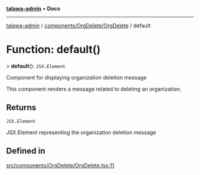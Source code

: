 [**talawa-admin**](../../../../README.md) • **Docs**

***

[talawa-admin](../../../../modules.md) / [components/OrgDelete/OrgDelete](../README.md) / default

# Function: default()

\> **default**(): `JSX.Element`

Component for displaying organization deletion message

This component renders a message related to deleting an organization.

## Returns

`JSX.Element`

JSX.Element representing the organization deletion message

## Defined in

[src/components/OrgDelete/OrgDelete.tsx:11](https://github.com/PalisadoesFoundation/talawa-admin/blob/ec91a82db6f7a7a061fbb4ea9639f2bff335faa5/src/components/OrgDelete/OrgDelete.tsx#L11)
